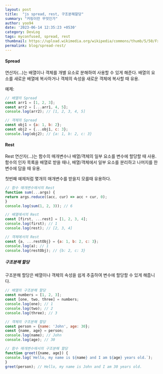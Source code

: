 ```yaml
---
layout: post
title:  "js spread, rest, 구조분해할당"
summary: "커링이란 무엇인가"
author: yoo94
date: '2023-06-14 12:35:23 +0530'
category: DevLog
tags: myconfused, spread, rest
thumbnail: https://upload.wikimedia.org/wikipedia/commons/thumb/5/50/Fxemoji_u2049.svg/255px-Fxemoji_u2049.svg.png
permalink: blog/spread-rest/
---
```


#### Spread 
연산자(...)는 배열이나 객체를 개별 요소로 분해하여 사용할 수 있게 해준다. 배열의 요소를 새로운 배열에 복사하거나 객체의 속성을 새로운 객체에 복사할 때 유용.

예제:

```js
// 배열의 Spread
const arr1 = [1, 2, 3];
const arr2 = [...arr1, 4, 5];
console.log(arr2); // [1, 2, 3, 4, 5]

// 객체의 Spread
const obj1 = {a: 1, b: 2};
const obj2 = {...obj1, c: 3};
console.log(obj2); // {a: 1, b: 2, c: 3}
```

#### Rest 

Rest 연산자(...)는 함수의 매개변수나 배열/객체의 일부 요소를 변수에 할당할 때 사용. 
함수의 인자 목록을 배열로 받을 때나, 배열/객체에서 일부 요소를 분리하고 나머지를 한 변수에 담을 때 유용.

첫번째 예제처럼 몇개의 매개변수를 받을지 모를때 유용하다.
```js
// 함수 매개변수에서의 Rest
function sum(...args) {
return args.reduce((acc, cur) => acc + cur, 0);
}
console.log(sum(1, 2, 3)); // 6

// 배열에서의 Rest
const [first, ...rest] = [1, 2, 3, 4];
console.log(first); // 1
console.log(rest); // [2, 3, 4]

// 객체에서의 Rest
const {a, ...restObj} = {a: 1, b: 2, c: 3};
console.log(a); // 1
console.log(restObj); // {b: 2, c: 3}
```

##### 구조분해 할당

구조분해 할당은 배열이나 객체의 속성을 쉽게 추출하여 변수에 할당할 수 있게 해줍니다.

```js
// 배열의 구조분해 할당
const numbers = [1, 2, 3];
const [one, two, three] = numbers;
console.log(one); // 1
console.log(two); // 2
console.log(three); // 3

// 객체의 구조분해 할당
const person = {name: 'John', age: 30};
const {name, age} = person;
console.log(name); // John
console.log(age); // 30

// 함수 매개변수에서의 구조분해 할당
function greet({name, age}) {
console.log(`Hello, my name is ${name} and I am ${age} years old.`);
}
greet(person); // Hello, my name is John and I am 30 years old.
```

